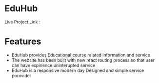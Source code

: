 # EduHub

Live Project Link :  

# Features
- EduHub provides Educational course ralated information and service
- The website has been built with new react routing process so that user can have expirience uninterupted service
- EduHub is a responsive modern day Designed and simple service porovider
